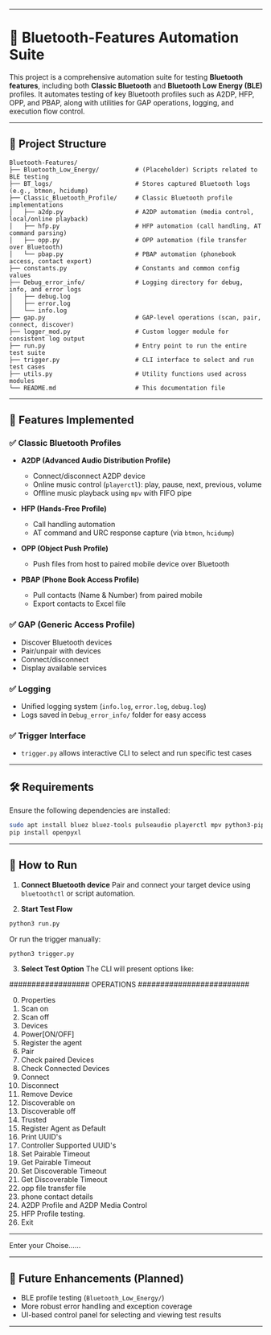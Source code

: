 
---

# 🔵 Bluetooth-Features Automation Suite

This project is a comprehensive automation suite for testing **Bluetooth features**, including both **Classic Bluetooth** and **Bluetooth Low Energy (BLE)** profiles. It automates testing of key Bluetooth profiles such as A2DP, HFP, OPP, and PBAP, along with utilities for GAP operations, logging, and execution flow control.

---

## 📁 Project Structure

```
Bluetooth-Features/
├── Bluetooth_Low_Energy/          # (Placeholder) Scripts related to BLE testing
├── BT_logs/                       # Stores captured Bluetooth logs (e.g., btmon, hcidump)
├── Classic_Bluetooth_Profile/     # Classic Bluetooth profile implementations
│   ├── a2dp.py                    # A2DP automation (media control, local/online playback)
│   ├── hfp.py                     # HFP automation (call handling, AT command parsing)
│   ├── opp.py                     # OPP automation (file transfer over Bluetooth)
│   └── pbap.py                    # PBAP automation (phonebook access, contact export)
├── constants.py                   # Constants and common config values
├── Debug_error_info/              # Logging directory for debug, info, and error logs
│   ├── debug.log
│   ├── error.log
│   └── info.log
├── gap.py                         # GAP-level operations (scan, pair, connect, discover)
├── logger_mod.py                  # Custom logger module for consistent log output
├── run.py                         # Entry point to run the entire test suite
├── trigger.py                     # CLI interface to select and run test cases
├── utils.py                       # Utility functions used across modules
└── README.md                      # This documentation file
```

---

## 🚀 Features Implemented

### ✅ Classic Bluetooth Profiles

* **A2DP (Advanced Audio Distribution Profile)**

  * Connect/disconnect A2DP device
  * Online music control (`playerctl`): play, pause, next, previous, volume
  * Offline music playback using `mpv` with FIFO pipe

* **HFP (Hands-Free Profile)**

  * Call handling automation
  * AT command and URC response capture (via `btmon`, `hcidump`)

* **OPP (Object Push Profile)**

  * Push files from host to paired mobile device over Bluetooth

* **PBAP (Phone Book Access Profile)**

  * Pull contacts (Name & Number) from paired mobile
  * Export contacts to Excel file

### ✅ GAP (Generic Access Profile)

* Discover Bluetooth devices
* Pair/unpair with devices
* Connect/disconnect
* Display available services

### ✅ Logging

* Unified logging system (`info.log`, `error.log`, `debug.log`)
* Logs saved in `Debug_error_info/` folder for easy access

### ✅ Trigger Interface

* `trigger.py` allows interactive CLI to select and run specific test cases

---

## 🛠️ Requirements

Ensure the following dependencies are installed:

```bash
sudo apt install bluez bluez-tools pulseaudio playerctl mpv python3-pip
pip install openpyxl
```

---

## 🧪 How to Run

1. **Connect Bluetooth device**
   Pair and connect your target device using `bluetoothctl` or script automation.

2. **Start Test Flow**

```bash
python3 run.py
```

Or run the trigger manually:

```bash
python3 trigger.py
```

3. **Select Test Option**
   The CLI will present options like:


################## OPERATIONS #########################

0.  Properties
1.  Scan on
2.  Scan off
3.  Devices
4.  Power[ON/OFF]
5.  Register the agent
6.  Pair
7.  Check paired Devices
8.  Check Connected Devices
9.  Connect
10. Disconnect
11. Remove Device
12. Discoverable on
13. Discoverable off
14. Trusted
15. Register Agent as Default
16. Print UUID's 
17. Controller Supported UUID's
18. Set Pairable Timeout
19. Get Pairable Timeout
20. Set Discoverable Timeout
21. Get Discoverable Timeout
22. opp file transfer file 
23. phone contact details 
24. A2DP Profile and A2DP Media Control 
25. HFP Profile testing.  
30. Exit
****************************************************************************************************
Enter your Choise......




---

## 📌 Future Enhancements (Planned)

* BLE profile testing (`Bluetooth_Low_Energy/`)
* More robust error handling and exception coverage
* UI-based control panel for selecting and viewing test results

---

